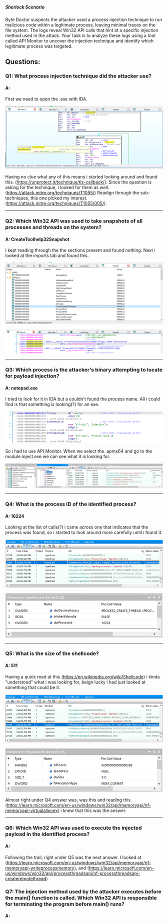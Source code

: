 
##### Sherlock Scenario

Byte Doctor suspects the attacker used a process injection technique to run malicious code within a legitimate process, leaving minimal traces on the file system. The logs reveal Win32 API calls that hint at a specific injection method used in the attack. Your task is to analyze these logs using a tool called API Monitor to uncover the injection technique and identify which legitimate process was targeted.


## Questions: 

### Q1: What process injection technique did the attacker use?

#### A: 

First we need to open the .exe with IDA.

![](../../Img/Pasted%20image%2020251009145856.png)

Having no clue what any of this means i started looking around and found this. (https://unprotect.it/technique/tls-callback/).
Since the question is asking for the technique, i looked for them as well. (https://attack.mitre.org/techniques/T1055/)
Readign through the sub-techniques, this one picked my interest. (https://attack.mitre.org/techniques/T1055/005/).

___

### Q2: Which Win32 API was used to take snapshots of all processes and threads on the system?

#### A: CreateToolhelp32Snapshot

I kept reading through the the sections present and found nothing. Next i looked at the imports tab and found this.

![](../../Img/Pasted%20image%2020251009150412.png)

![](../../Img/Pasted%20image%2020251009150437.png)

___

### Q3: Which process is the attacker's binary attempting to locate for payload injection?

#### A: notepad.exe

I tried to look for it in IDA but a couldn't found the process name.
All i could find is that something is looking(?) for an exe.

![](../../Img/Pasted%20image%2020251009152306.png)

So i had to use API Monitor.
When we select the .apmx64 and go to the module inject.exe we can see what it is looking for.

![](../../Img/Pasted%20image%2020251009162137.png)

___

### Q4: What is the process ID of the identified process?

#### A: 16224

Looking at the list of calls(?) i came across one that indicates that the process was found, so i started to look around more carefully until i found it.

![](../../Img/Pasted%20image%2020251009162441.png)

![](../../Img/Pasted%20image%2020251009162555.png)

___

### Q5: What is the size of the shellcode?

#### A: 511

Having a quick read at this (https://en.wikipedia.org/wiki/Shellcode) i kinda "understood" what i was looking for, beign lucky i had just looked at something that could be it.

![](../../Img/Pasted%20image%2020251009162953.png)

![](../../Img/Pasted%20image%2020251009163126.png)

Almost right under Q4 answer was, was this and reading this (https://learn.microsoft.com/en-us/windows/win32/api/memoryapi/nf-memoryapi-virtualallocex) i knew that this was the answer.

___

### Q6: Which Win32 API was used to execute the injected payload in the identified process?

#### A: 

Following the trail, right under Q5 was the next answer.
I looked at (https://learn.microsoft.com/en-us/windows/win32/api/memoryapi/nf-memoryapi-writeprocessmemory), and (https://learn.microsoft.com/en-us/windows/win32/api/processthreadsapi/nf-processthreadsapi-createremotethread)



### Q7: The injection method used by the attacker executes before the main() function is called. Which Win32 API is responsible for terminating the program before main() runs?

#### A: 